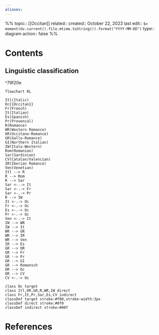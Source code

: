 ```yaml
---
aliases:
---
```

%%
topic:: [[Occitan]]
related:: 
created:: October 22, 2023
last edit:: `$= moment(dv.current().file.mtime.toString()).format("YYYY-MM-DD")`
type:: diagram
action:: false
%%


# Contents

<h2 class="title-tag-2">Linguistic classification</h2>

^79f20e

```mermaid
flowchart RL

Itl(Italic)
Oc{{Occitan}}
Fr(French)
It(Italian)
Es(Spanish)
Pr(Provencal)
R(Romance)
WR(Western Romance)
OR(Occitano-Romance)
GR(Gallo-Romance)
GI(Northern Italian)
IW(Italo-Western)
Rom(Romanian)
Sar(Sardinian)
CV(Catalan/Valencian)
IR(Iberian Romance)
Ven(Venetian)
Itl --> R
R --> Rom
R --> Sar
Sar <-.-> It
Sar <-.-> Fr
Sar <-.-> Pr
R --> IW
It <-.-> Oc
Fr <-.-> Oc
Es <-.-> Oc
Pr <-.-> Oc
Ven <-.-> It
IW --> WR
IW --> It
WR --> GR
WR --> IR
WR --> Ven
IR --> Es
GR --> OR
GR --> Fr
GR --> Pr
GR --> GI
GR --> Romansch
OR --> Oc
OR --> CV
CV <-.-> Oc

class Oc target
class Itl,OR,GR,R,WR,IW direct
class Fr,It,Pr,Sar,Es,CV indirect
classDef target stroke:#f00,stroke-width:3px
classDef direct stroke:#0f0
classDef indirect stroke:#00f
```


# References